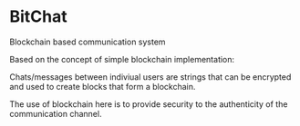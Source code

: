 # BitChat
Blockchain based communication system

Based on the concept of simple blockchain implementation:

Chats/messages between indiviual users are strings that can be encrypted and used to create blocks that form a blockchain.

The use of blockchain here is to provide security to the authenticity of the communication channel.
